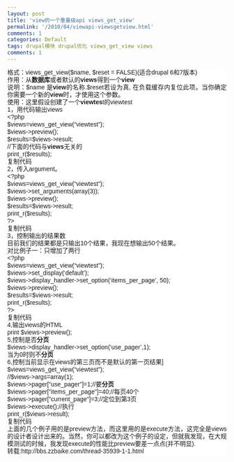 ```yaml
---
layout: post
title: 'view的一个重量级api views_get_view'
permalink: '/2010/04/viewapi-viewsgetview.html'
comments: 1
categories: Default
tags: drupal模块 drupal优化 views_get_view views
comments: 1
---
```

<div style="background-color: white; font-family: Arial, Verdana, sans-serif; font-size: 14px; line-height: 17px; text-align: justify;">格式：views_get_view($name, $reset = FALSE)(适合drupal 6和7版本)</div>

<div style="background-color: white; font-family: Arial, Verdana, sans-serif; font-size: 14px; line-height: 17px; text-align: justify;">作用：从<strong>数据库</strong>或者默认的<strong>views</strong>得到一个<strong>view</strong></div>

<div style="background-color: white; font-family: Arial, Verdana, sans-serif; font-size: 14px; line-height: 17px; text-align: justify;">说明：$name 是<strong>view</strong>的名称.$reset若设为真, 在负载缓存内复位此项。当你确定你需要一个新的<strong>view</strong>时，才使用这个参数。</div>

<div style="background-color: white; font-family: Arial, Verdana, sans-serif; font-size: 14px; line-height: 17px; text-align: justify;">使用：这里假设创建了一个<strong>viewtes</strong>t的viewtest</div>

<div style="background-color: white; font-family: Arial, Verdana, sans-serif; font-size: 14px; line-height: 17px; text-align: justify;">1，用代码输出views</div>

<div style="background-color: white; font-family: Arial, Verdana, sans-serif; font-size: 14px; line-height: 17px; text-align: justify;">&lt;?php</div>

<div style="background-color: white; font-family: Arial, Verdana, sans-serif; font-size: 14px; line-height: 17px; text-align: justify;">$views=views_get_view(“viewtest”);</div>

<div style="background-color: white; font-family: Arial, Verdana, sans-serif; font-size: 14px; line-height: 17px; text-align: justify;">$views-&gt;preview();</div>

<div style="background-color: white; font-family: Arial, Verdana, sans-serif; font-size: 14px; line-height: 17px; text-align: justify;">$results=$views-&gt;result;</div>

<div style="background-color: white; font-family: Arial, Verdana, sans-serif; font-size: 14px; line-height: 17px; text-align: justify;">//下面的代码与<strong>views</strong>无关的</div>

<div style="background-color: white; font-family: Arial, Verdana, sans-serif; font-size: 14px; line-height: 17px; text-align: justify;">print_r($results);</div>

<div style="background-color: white; font-family: Arial, Verdana, sans-serif; font-size: 14px; line-height: 17px; text-align: justify;">复制代码</div>

<div style="background-color: white; font-family: Arial, Verdana, sans-serif; font-size: 14px; line-height: 17px; text-align: justify;">2，传入argument。</div>

<div style="background-color: white; font-family: Arial, Verdana, sans-serif; font-size: 14px; line-height: 17px; text-align: justify;">&lt;?php</div>

<div style="background-color: white; font-family: Arial, Verdana, sans-serif; font-size: 14px; line-height: 17px; text-align: justify;">$views=views_get_view(“viewtest”);</div>

<div style="background-color: white; font-family: Arial, Verdana, sans-serif; font-size: 14px; line-height: 17px; text-align: justify;">$views-&gt;set_arguments(array(3));</div>

<div style="background-color: white; font-family: Arial, Verdana, sans-serif; font-size: 14px; line-height: 17px; text-align: justify;">$views-&gt;preview();</div>

<div style="background-color: white; font-family: Arial, Verdana, sans-serif; font-size: 14px; line-height: 17px; text-align: justify;">$results=$views-&gt;result;</div>

<div style="background-color: white; font-family: Arial, Verdana, sans-serif; font-size: 14px; line-height: 17px; text-align: justify;">print_r($results);</div>

<div style="background-color: white; font-family: Arial, Verdana, sans-serif; font-size: 14px; line-height: 17px; text-align: justify;">?&gt;</div>

<div style="background-color: white; font-family: Arial, Verdana, sans-serif; font-size: 14px; line-height: 17px; text-align: justify;">复制代码</div>

<div style="background-color: white; font-family: Arial, Verdana, sans-serif; font-size: 14px; line-height: 17px; text-align: justify;">3，控制输出的结果数</div>

<div style="background-color: white; font-family: Arial, Verdana, sans-serif; font-size: 14px; line-height: 17px; text-align: justify;">目前我们的结果都是只输出10个结果，我现在想输出50个结果。</div>

<div style="background-color: white; font-family: Arial, Verdana, sans-serif; font-size: 14px; line-height: 17px; text-align: justify;">对比例子一：只增加了两行</div>

<div style="background-color: white; font-family: Arial, Verdana, sans-serif; font-size: 14px; line-height: 17px; text-align: justify;">&lt;?php</div>

<div style="background-color: white; font-family: Arial, Verdana, sans-serif; font-size: 14px; line-height: 17px; text-align: justify;">$views=views_get_view(“viewtest”);</div>

<div style="background-color: white; font-family: Arial, Verdana, sans-serif; font-size: 14px; line-height: 17px; text-align: justify;">$views-&gt;set_display(‘default’);</div>

<div style="background-color: white; font-family: Arial, Verdana, sans-serif; font-size: 14px; line-height: 17px; text-align: justify;">$views-&gt;display_handler-&gt;set_option(‘items_per_page’, 50);</div>

<div style="background-color: white; font-family: Arial, Verdana, sans-serif; font-size: 14px; line-height: 17px; text-align: justify;">$views-&gt;preview();</div>

<div style="background-color: white; font-family: Arial, Verdana, sans-serif; font-size: 14px; line-height: 17px; text-align: justify;">$results=$views-&gt;result;</div>

<div style="background-color: white; font-family: Arial, Verdana, sans-serif; font-size: 14px; line-height: 17px; text-align: justify;">print_r($results);</div>

<div style="background-color: white; font-family: Arial, Verdana, sans-serif; font-size: 14px; line-height: 17px; text-align: justify;">?&gt;</div>

<div style="background-color: white; font-family: Arial, Verdana, sans-serif; font-size: 14px; line-height: 17px; text-align: justify;">复制代码</div>

<div style="background-color: white; font-family: Arial, Verdana, sans-serif; font-size: 14px; line-height: 17px; text-align: justify;">4,输出views的HTML</div>

<div style="background-color: white; font-family: Arial, Verdana, sans-serif; font-size: 14px; line-height: 17px; text-align: justify;">print $views-&gt;preview();</div>

<div style="background-color: white; font-family: Arial, Verdana, sans-serif; font-size: 14px; line-height: 17px; text-align: justify;">5,控制是否<strong>分页</strong></div>

<div style="background-color: white; font-family: Arial, Verdana, sans-serif; font-size: 14px; line-height: 17px; text-align: justify;">$views-&gt;display_handler-&gt;set_option(‘use_pager’,1);</div>

<div style="background-color: white; font-family: Arial, Verdana, sans-serif; font-size: 14px; line-height: 17px; text-align: justify;">当为0时则不<strong>分页</strong></div>

<div style="background-color: white; font-family: Arial, Verdana, sans-serif; font-size: 14px; line-height: 17px; text-align: justify;">6,控制当前显示在views的第三页而不是默认的第一页结果]</div>

<div style="background-color: white; font-family: Arial, Verdana, sans-serif; font-size: 14px; line-height: 17px; text-align: justify;">$views=views_get_view(“viewtest”);</div>

<div style="background-color: white; font-family: Arial, Verdana, sans-serif; font-size: 14px; line-height: 17px; text-align: justify;">//$views-&gt;args=array(1);</div>

<div style="background-color: white; font-family: Arial, Verdana, sans-serif; font-size: 14px; line-height: 17px; text-align: justify;">$views-&gt;pager["use_pager"]=1;//要<strong>分页</strong></div>

<div style="background-color: white; font-family: Arial, Verdana, sans-serif; font-size: 14px; line-height: 17px; text-align: justify;">$views-&gt;pager["items_per_page"]=40;//每页40个</div>

<div style="background-color: white; font-family: Arial, Verdana, sans-serif; font-size: 14px; line-height: 17px; text-align: justify;">$views-&gt;pager["current_page"]=3;//定位到第3页</div>

<div style="background-color: white; font-family: Arial, Verdana, sans-serif; font-size: 14px; line-height: 17px; text-align: justify;">$views-&gt;execute();//执行</div>

<div style="background-color: white; font-family: Arial, Verdana, sans-serif; font-size: 14px; line-height: 17px; text-align: justify;">print_r($views-&gt;result);</div>

<div style="background-color: white; font-family: Arial, Verdana, sans-serif; font-size: 14px; line-height: 17px; text-align: justify;">复制代码</div>

<div style="background-color: white; font-family: Arial, Verdana, sans-serif; font-size: 14px; line-height: 17px; text-align: justify;">上面的几个例子用的是preview方法，而这里用的是execute方法，这完全是views的设计者设计出来的。当然，你可以都改为这个例子的设定，但就我发现，在大规模测试的时候，我发现execute的性能比preview要差一点点(并不明显).</div>

<div style="background-color: white; font-family: Arial, Verdana, sans-serif; font-size: 14px; line-height: 17px; text-align: justify;">转载:http://bbs.zzbaike.com/thread-35939-1-1.html</div>